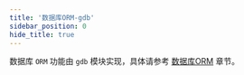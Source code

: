 ```yaml
---
title: '数据库ORM-gdb'
sidebar_position: 0
hide_title: true
---
```


数据库 `ORM` 功能由 `gdb` 模块实现，具体请参考 [数据库ORM](../../1-核心组件-重点/10-数据库ORM/10-数据库ORM.md) 章节。